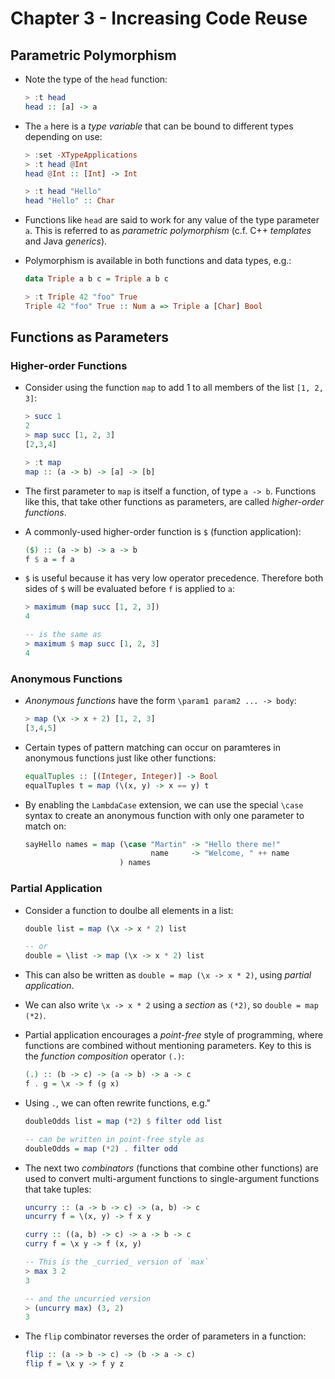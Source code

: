 # Chapter 3 - Increasing Code Reuse

## Parametric Polymorphism

- Note the type of the `head` function:

    ```haskell
    > :t head
    head :: [a] -> a
    ```

- The `a` here is a _type variable_ that can be bound to different types
  depending on use:

    ```haskell
    > :set -XTypeApplications
    > :t head @Int
    head @Int :: [Int] -> Int

    > :t head "Hello"
    head "Hello" :: Char
    ```

- Functions like `head` are said to work for any value of the type parameter
  `a`.  This is referred to as _parametric polymorphism_ (c.f. C++ _templates_
  and Java _generics_).

- Polymorphism is available in both functions and data types, e.g.:

    ```haskell
    data Triple a b c = Triple a b c

    > :t Triple 42 "foo" True
    Triple 42 "foo" True :: Num a => Triple a [Char] Bool
    ```


## Functions as Parameters

### Higher-order Functions

- Consider using the function `map` to add 1 to all members of the list `[1, 2,
  3]`:

    ```haskell
    > succ 1
    2
    > map succ [1, 2, 3]
    [2,3,4]

    > :t map
    map :: (a -> b) -> [a] -> [b]
    ```

- The first parameter to `map` is itself a function, of type `a -> b`.
  Functions like this, that take other functions as parameters, are called
  _higher-order functions_.

- A commonly-used higher-order function is `$` (function application):

    ```haskell
    ($) :: (a -> b) -> a -> b
    f $ a = f a
    ```

- `$` is useful because it has very low operator precedence.  Therefore both
  sides of `$` will be evaluated before `f` is applied to `a`:

    ```haskell
    > maximum (map succ [1, 2, 3])
    4

    -- is the same as
    > maximum $ map succ [1, 2, 3]
    4
    ```


### Anonymous Functions

- _Anonymous functions_ have the form `\param1 param2 ... -> body`:

    ```haskell
    > map (\x -> x + 2) [1, 2, 3]
    [3,4,5]
    ```

- Certain types of pattern matching can occur on paramteres in anonymous
  functions just like other functions:

    ```haskell
    equalTuples :: [(Integer, Integer)] -> Bool
    equalTuples t = map (\(x, y) -> x == y) t
    ```

- By enabling the `LambdaCase` extension, we can use the special `\case` syntax
  to create an anonymous function with only one parameter to match on:

    ```haskell
    sayHello names = map (\case "Martin" -> "Hello there me!"
                                name     -> "Welcome, " ++ name
                         ) names
    ```


### Partial Application

- Consider a function to doulbe all elements in a list:

    ```haskell
    double list = map (\x -> x * 2) list

    -- or
    double = \list -> map (\x -> x * 2) list
    ```

- This can also be written as `double = map (\x -> x * 2)`, using _partial
  application_.

- We can also write `\x -> x * 2` using a _section_ as `(*2)`, so `double = map
  (*2)`.

- Partial application encourages a _point-free_ style of programming, where
  functions are combined without mentioning parameters.  Key to this is the
  _function composition_ operator `(.)`:

    ```haskell
    (.) :: (b -> c) -> (a -> b) -> a -> c
    f . g = \x -> f (g x)
    ```

- Using `.`, we can often rewrite functions, e.g."

    ```haskell
    doubleOdds list = map (*2) $ filter odd list

    -- can be written in point-free style as
    doubleOdds = map (*2) . filter odd
    ```

- The next two _combinators_ (functions that combine other functions) are used
  to convert multi-argument functions to single-argument functions that take
  tuples:

    ```haskell
    uncurry :: (a -> b -> c) -> (a, b) -> c
    uncurry f = \(x, y) -> f x y

    curry :: ((a, b) -> c) -> a -> b -> c
    curry f = \x y -> f (x, y)

    -- This is the _curried_ version of `max`
    > max 3 2
    3

    -- and the uncurried version
    > (uncurry max) (3, 2)
    3
    ```

- The `flip` combinator reverses the order of parameters in a function:

    ```haskell
    flip :: (a -> b -> c) -> (b -> a -> c)
    flip f = \x y -> f y z
    ```
